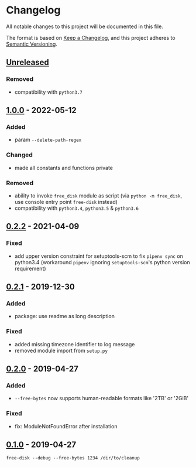 # Changelog
All notable changes to this project will be documented in this file.

The format is based on [Keep a Changelog](https://keepachangelog.com/en/1.0.0/),
and this project adheres to [Semantic Versioning](https://semver.org/spec/v2.0.0.html).

## [Unreleased]
### Removed
- compatibility with `python3.7`

## [1.0.0] - 2022-05-12
### Added
- param `--delete-path-regex`

### Changed
- made all constants and functions private

### Removed
- ability to invoke `free_disk` module as script
  (via `python -m free_disk`, use console entry point `free-disk` instead)
- compatibility with `python3.4`, `python3.5` & `python3.6`

## [0.2.2] - 2021-04-09
### Fixed
- add upper version constraint for setuptools-scm to fix `pipenv sync` on python3.4
  (workaround `pipenv` ignoring `setuptools-scm`'s python version requirement)

## [0.2.1] - 2019-12-30
### Added
- package: use readme as long description

### Fixed
- added missing timezone identifier to log message
- removed module import from `setup.py`

## [0.2.0] - 2019-04-27
### Added
- `--free-bytes` now supports human-readable formats like '2TB' or '2GiB'

### Fixed
- fix: ModuleNotFoundError after installation

## [0.1.0] - 2019-04-27
`free-disk --debug --free-bytes 1234 /dir/to/cleanup`

[Unreleased]: https://github.com/fphammerle/free-disk/compare/1.0.0...HEAD
[1.0.0]: https://github.com/fphammerle/free-disk/compare/0.2.2...1.0.0
[0.2.2]: https://github.com/fphammerle/free-disk/compare/0.2.1...0.2.2
[0.2.1]: https://github.com/fphammerle/free-disk/compare/0.2.0...0.2.1
[0.2.0]: https://github.com/fphammerle/free-disk/compare/0.1.0...0.2.0
[0.1.0]: https://github.com/fphammerle/free-disk/tree/0.1.0
